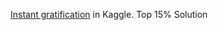 [Instant gratification](https://www.kaggle.com/c/instant-gratification) in Kaggle.
Top 15% Solution
![]()
